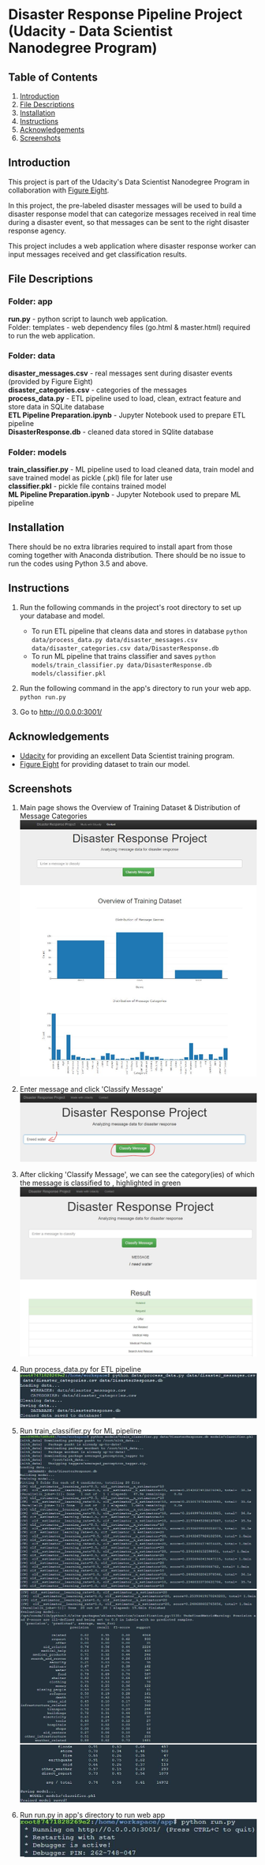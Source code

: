 # Disaster Response Pipeline Project (Udacity - Data Scientist Nanodegree Program)
## Table of Contents
1. [Introduction](https://github.com/louisteo9/udacity-disaster-response-pipeline#introduction)
2. [File Descriptions](https://github.com/louisteo9/udacity-disaster-response-pipeline#file-descriptions)
3. [Installation](https://github.com/louisteo9/udacity-disaster-response-pipeline#installation)
4. [Instructions](https://github.com/louisteo9/udacity-disaster-response-pipeline#instructions)
5. [Acknowledgements](https://github.com/louisteo9/udacity-disaster-response-pipeline#acknowledgements)
6. [Screenshots](https://github.com/louisteo9/udacity-disaster-response-pipeline#screenshots)

## Introduction
This project is part of the Udacity's Data Scientist Nanodegree Program in collaboration with [Figure Eight](https://www.figure-eight.com/).

In this project, the pre-labeled disaster messages will be used to build a disaster response model that can categorize messages received in real time during a disaster event, so that messages can be sent to the right disaster response agency.

This project includes a web application where disaster response worker can input messages received and get classification results.

## File Descriptions
### Folder: app
**run.py** - python script to launch web application.<br/>
Folder: templates - web dependency files (go.html & master.html) required to run the web application.

### Folder: data
**disaster_messages.csv** - real messages sent during disaster events (provided by Figure Eight)<br/>
**disaster_categories.csv** - categories of the messages<br/>
**process_data.py** - ETL pipeline used to load, clean, extract feature and store data in SQLite database<br/>
**ETL Pipeline Preparation.ipynb** - Jupyter Notebook used to prepare ETL pipeline<br/>
**DisasterResponse.db** - cleaned data stored in SQlite database

### Folder: models
**train_classifier.py** - ML pipeline used to load cleaned data, train model and save trained model as pickle (.pkl) file for later use<br/>
**classifier.pkl** - pickle file contains trained model<br/>
**ML Pipeline Preparation.ipynb** - Jupyter Notebook used to prepare ML pipeline

## Installation
There should be no extra libraries required to install apart from those coming together with Anaconda distribution. There should be no issue to run the codes using Python 3.5 and above.

## Instructions
1. Run the following commands in the project's root directory to set up your database and model.

    - To run ETL pipeline that cleans data and stores in database
        `python data/process_data.py data/disaster_messages.csv data/disaster_categories.csv data/DisasterResponse.db`
    - To run ML pipeline that trains classifier and saves
        `python models/train_classifier.py data/DisasterResponse.db models/classifier.pkl`

2. Run the following command in the app's directory to run your web app.
    `python run.py`

3. Go to http://0.0.0.0:3001/

## Acknowledgements
* [Udacity](https://www.udacity.com/) for providing an excellent Data Scientist training program.
* [Figure Eight](https://www.figure-eight.com/) for providing dataset to train our model.

## Screenshots
1. Main page shows the Overview of Training Dataset & Distribution of Message Categories
![image](https://github.com/louisteo9/udacity-disaster-response-pipeline/blob/main/screenshots/1.%20main%20page.JPG)

2. Enter message and click 'Classify Message'
![image](https://github.com/louisteo9/udacity-disaster-response-pipeline/blob/main/screenshots/2.%20enter%20msg%20click%20classify.JPG)

3. After clicking 'Classify Message', we can see the category(ies) of which the message is classified to , highlighted in green
![image](https://github.com/louisteo9/udacity-disaster-response-pipeline/blob/main/screenshots/3.%20classify%20result.JPG)

4. Run process_data.py for ETL pipeline
![image](https://github.com/louisteo9/udacity-disaster-response-pipeline/blob/main/screenshots/4.%20run%20process_data.JPG)

5. Run train_classifier.py for ML pipeline
![image](https://github.com/louisteo9/udacity-disaster-response-pipeline/blob/main/screenshots/5.%20run%20train_classifier_1_rev1.JPG)
![image](https://github.com/louisteo9/udacity-disaster-response-pipeline/blob/main/screenshots/5.%20run%20train_classifier_2_rev1.JPG)
![image](https://github.com/louisteo9/udacity-disaster-response-pipeline/blob/main/screenshots/5.%20run%20train_classifier_3_rev1.JPG)

6. Run run.py in app's directory to run web app<br/>
![image](https://github.com/louisteo9/udacity-disaster-response-pipeline/blob/main/screenshots/6.%20run%20app.JPG)
